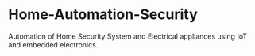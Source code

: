 # Home-Automation-Security
Automation of Home Security System and Electrical appliances using IoT and embedded electronics.
